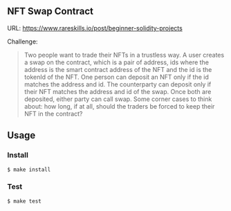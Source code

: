 ## NFT Swap Contract

URL: https://www.rareskills.io/post/beginner-solidity-projects

Challenge:

> Two people want to trade their NFTs in a trustless way. A user creates a swap on the contract, which is a pair of address, ids where the address is the smart contract address of the NFT and the id is the tokenId of the NFT. One person can deposit an NFT only if the id matches the address and id. The counterparty can deposit only if their NFT matches the address and id of the swap. Once both are deposited, either party can call swap. Some corner cases to think about: how long, if at all, should the traders be forced to keep their NFT in the contract?

## Usage

### Install

```shell
$ make install
```

### Test

```shell
$ make test
```
